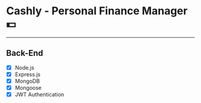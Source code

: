 # Cashly - Personal Finance Manager 💵

---

## Back-End

- [x] Node.js
- [x] Express.js
- [x] MongoDB
- [x] Mongoose
- [x] JWT Authentication
